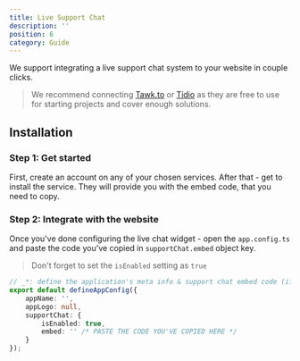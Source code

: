 ```yaml
---
title: Live Support Chat
description: ''
position: 6
category: Guide
---
```


We support integrating a live support chat system to your website in couple clicks.

> We recommend connecting [Tawk.to](https://www.tawk.to/) or [Tidio](https://www.tidio.com/) as they are free to use for starting projects and cover enough solutions.

## Installation

### Step 1: Get started
First, create an account on any of your chosen services. After that - get to install the service. They will provide you with the embed code, that you need to copy.

### Step 2: Integrate with the website
Once you've done configuring the live chat widget - open the `app.config.ts` and paste the code you've copied in `supportChat.embed` object key. 
> Don't forget to set the `isEnabled` setting as `true`

```typescript
// _*: define the application's meta info & support chat embed code (if got one)
export default defineAppConfig({
    appName: '',
    appLogo: null,
    supportChat: {
        isEnabled: true,
        embed: '' /* PASTE THE CODE YOU'VE COPIED HERE */
    }
});
```